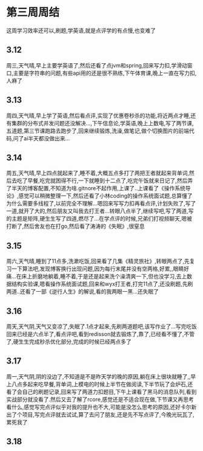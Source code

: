 # 第三周周结
  这周学习效率还可以,刷题,学英语,就是点评学的有点慢,也变难了
## 3.12
  周三,天气晴,早上主要学英语了,然后还看了点jvm和spring,回来写力扣,学滑动窗口,主要是字符串的问题,有些api用的还是很不熟练,下午体育课,晚上一直在写力扣,人麻了
## 3.13
  周四,天气晴,早上学了英语,然后看点评,实现了优惠卷秒杀的功能,将近两点才睡,还有集群的分布式并发问题还没解决...,下午信息论,学英语,晚上上数电,写了两节课,五道题,第三节课跑路去跑步了,回来继续锻炼,洗澡,做笔记,做个切换图片的前端代码,问了ai半天都没做出来...
## 3.14
  周五,天气晴,早上四点就起来了,睡不着,大概五点多打了两把王者就起来背单词,然后去吃了早餐,吃完就困得不行,一下就睡到十二点了,吃完午饭就来日记了,然后弄了半天的博客配置,不知道为啥.gitnore不起作用,上课了..上课看了《操作系统导论》,感觉可以稍微整理一下,然后还看了小林coding的操作系统面试题,总算懂了为什么需要多线程了,以前完全不理解...嗯回来写写力扣再看点评,计划失败了,写了一道,就开了大的,然后朋友又叫我去打王者...转眼八点半了,继续写吧,写了两道,写的主题是矩阵,硬生生写了四道,燃尽了...在学点评的时候,兄弟们打视频聊天,嗯被打断了,然后舍友也在打go,然后看了涛涛的《失眠》,很窒息
## 3.15
  周六,天气晴,睡到了11点多,洗漱吃饭,回来看了几集《精灵旅社》,转眼两点了,先复习一下算法吧,发现博客换行出现问题,因为每行末尾并没有空两格,好累,,眼睛好痛...在床上折磨地躺着,睡不着,于是还是起来洗个澡清爽一下,但也没学习,去上数据结构实验课,嗯看操作系统面试题,回来和wyx打王者,打完11点了,还没刷题,先刷两道..还看了一部《逆行人生》的解说,看的我两眼一黑...还失眠了
## 3.16
  周天,天气阴,天气又变凉了,失眠了.1点才起来,先刷两道题吧,该写作业了...写完吃饭回来已经是六点半了,看点评吧,看到redisson就去锻炼了,靠了,已经看不懂了,不管了,硬生生完成秒杀优化部分,完成的时候已经两点多了
## 3.17
  周一,天气阴,阴的没边了,不知道是不是昨天学的晚的原因,躺在床上很块就睡了,,早上八点多起来吃早餐,背单词,上模电的时候上半节在做阅读,下半节玩了会炉石,还看了会自己的刷题记录,回来写了两道力扣题目,下午上课看了黑马的消息队列,看到实战部分就没看了.然后又去了解了rcore,感觉还是不适合现在做,下节课又再思考看什么,感觉写完点评似乎对我的提升也不大,可能是没怎么思考的原因,还好卡尔新出了个项目,写完点评就去试试,算了去问了朋友,还是先不写点评了,今晚光玩瓦了,累死我了
## 3.18